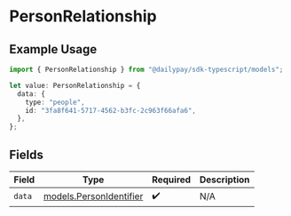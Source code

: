 # PersonRelationship

## Example Usage

```typescript
import { PersonRelationship } from "@dailypay/sdk-typescript/models";

let value: PersonRelationship = {
  data: {
    type: "people",
    id: "3fa8f641-5717-4562-b3fc-2c963f66afa6",
  },
};
```

## Fields

| Field                                                    | Type                                                     | Required                                                 | Description                                              |
| -------------------------------------------------------- | -------------------------------------------------------- | -------------------------------------------------------- | -------------------------------------------------------- |
| `data`                                                   | [models.PersonIdentifier](../models/personidentifier.md) | :heavy_check_mark:                                       | N/A                                                      |